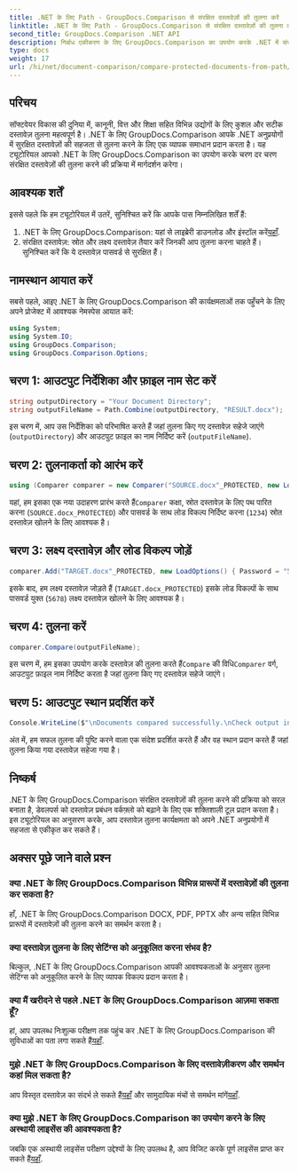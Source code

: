 ```yaml
---
title: .NET के लिए Path - GroupDocs.Comparison से संरक्षित दस्तावेज़ों की तुलना करें
linktitle: .NET के लिए Path - GroupDocs.Comparison से संरक्षित दस्तावेज़ों की तुलना करें
second_title: GroupDocs.Comparison .NET API
description: निर्बाध एकीकरण के लिए GroupDocs.Comparison का उपयोग करके .NET में संरक्षित दस्तावेज़ों की सहजता से तुलना करें। अपने दस्तावेज़ प्रबंधन वर्कफ़्लो को बढ़ाएँ।
type: docs
weight: 17
url: /hi/net/document-comparison/compare-protected-documents-from-path/
---
```

## परिचय
सॉफ्टवेयर विकास की दुनिया में, कानूनी, वित्त और शिक्षा सहित विभिन्न उद्योगों के लिए कुशल और सटीक दस्तावेज़ तुलना महत्वपूर्ण है। .NET के लिए GroupDocs.Comparison आपके .NET अनुप्रयोगों में सुरक्षित दस्तावेज़ों की सहजता से तुलना करने के लिए एक व्यापक समाधान प्रदान करता है। यह ट्यूटोरियल आपको .NET के लिए GroupDocs.Comparison का उपयोग करके चरण दर चरण संरक्षित दस्तावेज़ों की तुलना करने की प्रक्रिया में मार्गदर्शन करेगा।
## आवश्यक शर्तें
इससे पहले कि हम ट्यूटोरियल में उतरें, सुनिश्चित करें कि आपके पास निम्नलिखित शर्तें हैं:
1.  .NET के लिए GroupDocs.Comparison: यहां से लाइब्रेरी डाउनलोड और इंस्टॉल करें[यहाँ](https://releases.groupdocs.com/comparison/net/).
2. संरक्षित दस्तावेज़: स्रोत और लक्ष्य दस्तावेज़ तैयार करें जिनकी आप तुलना करना चाहते हैं। सुनिश्चित करें कि ये दस्तावेज़ पासवर्ड से सुरक्षित हैं।

## नामस्थान आयात करें
सबसे पहले, आइए .NET के लिए GroupDocs.Comparison की कार्यक्षमताओं तक पहुँचने के लिए अपने प्रोजेक्ट में आवश्यक नेमस्पेस आयात करें:
```csharp
using System;
using System.IO;
using GroupDocs.Comparison;
using GroupDocs.Comparison.Options;
```

## चरण 1: आउटपुट निर्देशिका और फ़ाइल नाम सेट करें
```csharp
string outputDirectory = "Your Document Directory";
string outputFileName = Path.Combine(outputDirectory, "RESULT.docx");
```
इस चरण में, आप उस निर्देशिका को परिभाषित करते हैं जहां तुलना किए गए दस्तावेज़ सहेजे जाएंगे (`outputDirectory`) और आउटपुट फ़ाइल का नाम निर्दिष्ट करें (`outputFileName`).
## चरण 2: तुलनाकर्ता को आरंभ करें
```csharp
using (Comparer comparer = new Comparer("SOURCE.docx"_PROTECTED, new LoadOptions(){ Password = "1234" }))
```
 यहां, हम इसका एक नया उदाहरण प्रारंभ करते हैं`Comparer` कक्षा, स्रोत दस्तावेज़ के लिए पथ पारित करना (`SOURCE.docx_PROTECTED`) और पासवर्ड के साथ लोड विकल्प निर्दिष्ट करना (`1234`) स्रोत दस्तावेज़ खोलने के लिए आवश्यक है।
## चरण 3: लक्ष्य दस्तावेज़ और लोड विकल्प जोड़ें
```csharp
comparer.Add("TARGET.docx"_PROTECTED, new LoadOptions() { Password = "5678" });
```
इसके बाद, हम लक्ष्य दस्तावेज़ जोड़ते हैं (`TARGET.docx_PROTECTED`) इसके लोड विकल्पों के साथ पासवर्ड युक्त (`5678`) लक्ष्य दस्तावेज़ खोलने के लिए आवश्यक है।
## चरण 4: तुलना करें
```csharp
comparer.Compare(outputFileName);
```
 इस चरण में, हम इसका उपयोग करके दस्तावेज़ की तुलना करते हैं`Compare` की विधि`Comparer` वर्ग, आउटपुट फ़ाइल नाम निर्दिष्ट करता है जहां तुलना किए गए दस्तावेज़ सहेजे जाएंगे।
## चरण 5: आउटपुट स्थान प्रदर्शित करें
```csharp
Console.WriteLine($"\nDocuments compared successfully.\nCheck output in {Directory.GetCurrentDirectory()}.");
```
अंत में, हम सफल तुलना की पुष्टि करने वाला एक संदेश प्रदर्शित करते हैं और वह स्थान प्रदान करते हैं जहां तुलना किया गया दस्तावेज़ सहेजा गया है।

## निष्कर्ष
.NET के लिए GroupDocs.Comparison संरक्षित दस्तावेज़ों की तुलना करने की प्रक्रिया को सरल बनाता है, डेवलपर्स को दस्तावेज़ प्रबंधन वर्कफ़्लो को बढ़ाने के लिए एक शक्तिशाली टूल प्रदान करता है। इस ट्यूटोरियल का अनुसरण करके, आप दस्तावेज़ तुलना कार्यक्षमता को अपने .NET अनुप्रयोगों में सहजता से एकीकृत कर सकते हैं।
## अक्सर पूछे जाने वाले प्रश्न
### क्या .NET के लिए GroupDocs.Comparison विभिन्न प्रारूपों में दस्तावेज़ों की तुलना कर सकता है?
हाँ, .NET के लिए GroupDocs.Comparison DOCX, PDF, PPTX और अन्य सहित विभिन्न प्रारूपों में दस्तावेज़ों की तुलना करने का समर्थन करता है।
### क्या दस्तावेज़ तुलना के लिए सेटिंग्स को अनुकूलित करना संभव है?
बिल्कुल, .NET के लिए GroupDocs.Comparison आपकी आवश्यकताओं के अनुसार तुलना सेटिंग्स को अनुकूलित करने के लिए व्यापक विकल्प प्रदान करता है।
### क्या मैं खरीदने से पहले .NET के लिए GroupDocs.Comparison आज़मा सकता हूँ?
 हां, आप उपलब्ध निःशुल्क परीक्षण तक पहुंच कर .NET के लिए GroupDocs.Comparison की सुविधाओं का पता लगा सकते हैं[यहाँ](https://releases.groupdocs.com/).
### मुझे .NET के लिए GroupDocs.Comparison के लिए दस्तावेज़ीकरण और समर्थन कहां मिल सकता है?
 आप विस्तृत दस्तावेज़ का संदर्भ ले सकते हैं[यहाँ](https://reference.groupdocs.com/comparison/net/) और सामुदायिक मंचों से समर्थन मांगें[यहाँ](https://forum.groupdocs.com/c/comparison/12).
### क्या मुझे .NET के लिए GroupDocs.Comparison का उपयोग करने के लिए अस्थायी लाइसेंस की आवश्यकता है?
 जबकि एक अस्थायी लाइसेंस परीक्षण उद्देश्यों के लिए उपलब्ध है, आप विजिट करके पूर्ण लाइसेंस प्राप्त कर सकते हैं[यहाँ](https://purchase.groupdocs.com/buy).